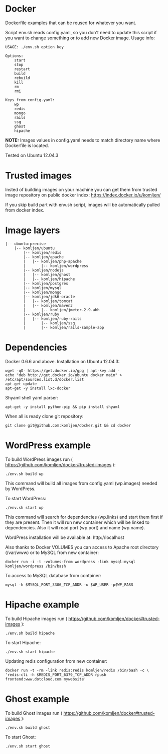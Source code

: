 Docker
======

Dockerfile examples that can be reused for whatever you want.

Script env.sh reads config.yaml, so you don't need to update this script if you want to change something or to add new Docker image. Usage info:
```
USAGE: ./env.sh option key

Options:
    start
    stop
    restart
    build
    rebuild
    kill
    rm
    rmi

Keys from config.yaml:
    wp
    redis
    mongo
    rails
    ssg
    ghost
    hipache
```

**NOTE:**
Images values in config.yaml needs to match directory name where Dockerfile is located.

Tested on Ubuntu 12.04.3

Trusted images
======

Insted of building images on your machine you can get them from trusted image repository on public docker index:
https://index.docker.io/u/komljen/

If you skip build part with env.sh script, images will be automatically pulled from docker index.

Image layers
======

```
|-- ubuntu:precise
	|-- komljen/ubuntu
	    |-- komljen/redis
	    |-- komljen/apache
	    |   |-- komljen/php-apache
	    |       |-- komljen/wordpress
	    |-- komljen/nodejs
	    |   |-- komljen/ghost
	    |   |-- komljen/hipache
	    |-- komljen/postgres
	    |-- komljen/mysql
	    |-- komljen/mongo
	    |-- komljen/jdk6-oracle
	    |   |-- komljen/tomcat
	    |   |-- komljen/maven3
	    |       |-- komljen/jmeter-2.9-abh
	    |-- komljen/ruby
	    |   |-- komljen/ruby-rails
	    |       |-- komljen/ssg
	    |       |-- komljen/rails-sample-app
```
Dependencies
======

Docker 0.6.6 and above. Installation on Ubuntu 12.04.3:
```
wget -qO- https://get.docker.io/gpg | apt-key add -
echo "deb http://get.docker.io/ubuntu docker main" > /etc/apt/sources.list.d/docker.list
apt-get update
apt-get -y install lxc-docker
```

Shyaml shell yaml parser:
```
apt-get -y install python-pip && pip install shyaml
```

When all is ready clone git repository:
```
git clone git@github.com:komljen/docker.git && cd docker
```

WordPress example
======

To build WordPress images run ( https://github.com/komljen/docker#trusted-images ):
```
./env.sh build wp
```

This command will build all images from config.yaml (wp.images) needed by WordPress.


To start WordPress:
```
./env.sh start wp
```

This command will search for dependencies (wp.links) and start them first if they are present. Then it will run new container which will be linked to dependencies. Also it will read port (wp.port) and name (wp.name).

WordPress installation will be available at: http://localhost

Also thanks to Docker VOLUMES you can access to Apache root directory (/var/www) or to MySQL from new container:
```
docker run -i -t -volumes-from wordpress -link mysql:mysql komljen/wordpress /bin/bash
```

To access to MySQL database from container:
```
mysql -h $MYSQL_PORT_3306_TCP_ADDR -u $WP_USER -p$WP_PASS
```

Hipache example
======

To build Hipache images run ( https://github.com/komljen/docker#trusted-images ):
```
./env.sh build hipache
```

To start Hipache:
```
./env.sh start hipache
```

Updating redis configuration from new container:
```
docker run -t -rm -link redis:redis komljen/redis /bin/bash -c \
'redis-cli -h $REDIS_PORT_6379_TCP_ADDR rpush frontend:www.dotcloud.com mywebsite'
```

Ghost example
======

To build Ghost images run ( https://github.com/komljen/docker#trusted-images ):
```
./env.sh build ghost
```

To start Ghost:
```
./env.sh start ghost
